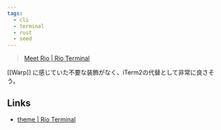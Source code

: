 ```yaml
---
tags:
  - cli
  - terminal
  - rust
  - seed
---
```

> [Meet Rio | Rio Terminal](https://raphamorim.io/rio/)

[[Warp]] に感じていた不要な装飾がなく、iTerm2の代替として非常に良さそう。

## Links
- [theme | Rio Terminal](https://raphamorim.io/rio/docs/config/theme/)

